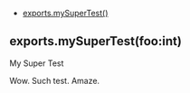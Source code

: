   - [exports.mySuperTest()](#exportsmysupertestfooint)

## exports.mySuperTest(foo:int)

  <p>My Super Test</p>
  
  <p>Wow. Such test. Amaze.</p>
